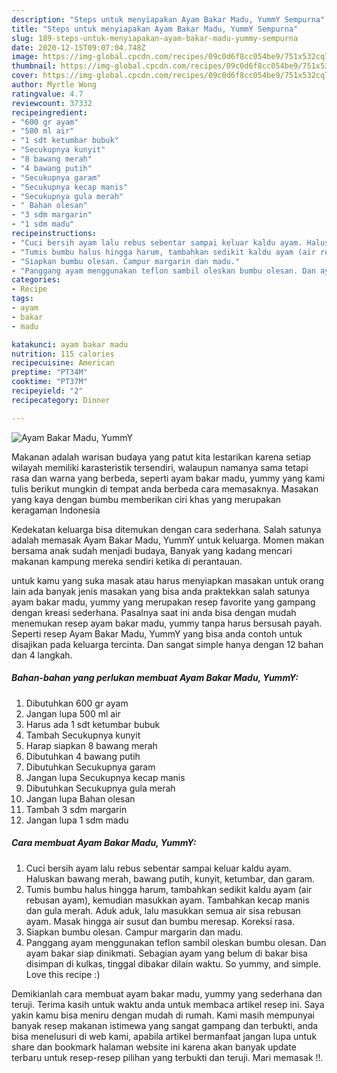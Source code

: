 ```yaml
---
description: "Steps untuk menyiapakan Ayam Bakar Madu, YummY Sempurna"
title: "Steps untuk menyiapakan Ayam Bakar Madu, YummY Sempurna"
slug: 189-steps-untuk-menyiapakan-ayam-bakar-madu-yummy-sempurna
date: 2020-12-15T09:07:04.748Z
image: https://img-global.cpcdn.com/recipes/09c0d6f8cc054be9/751x532cq70/ayam-bakar-madu-yummy-foto-resep-utama.jpg
thumbnail: https://img-global.cpcdn.com/recipes/09c0d6f8cc054be9/751x532cq70/ayam-bakar-madu-yummy-foto-resep-utama.jpg
cover: https://img-global.cpcdn.com/recipes/09c0d6f8cc054be9/751x532cq70/ayam-bakar-madu-yummy-foto-resep-utama.jpg
author: Myrtle Wong
ratingvalue: 4.7
reviewcount: 37332
recipeingredient:
- "600 gr ayam"
- "500 ml air"
- "1 sdt ketumbar bubuk"
- "Secukupnya kunyit"
- "8 bawang merah"
- "4 bawang putih"
- "Secukupnya garam"
- "Secukupnya kecap manis"
- "Secukupnya gula merah"
- " Bahan olesan"
- "3 sdm margarin"
- "1 sdm madu"
recipeinstructions:
- "Cuci bersih ayam lalu rebus sebentar sampai keluar kaldu ayam. Haluskan bawang merah, bawang putih, kunyit, ketumbar, dan garam."
- "Tumis bumbu halus hingga harum, tambahkan sedikit kaldu ayam (air rebusan ayam), kemudian masukkan ayam. Tambahkan kecap manis dan gula merah. Aduk aduk, lalu masukkan semua air sisa rebusan ayam. Masak hingga air susut dan bumbu meresap. Koreksi rasa."
- "Siapkan bumbu olesan. Campur margarin dan madu."
- "Panggang ayam menggunakan teflon sambil oleskan bumbu olesan. Dan ayam bakar siap dinikmati. Sebagian ayam yang belum di bakar bisa disimpan di kulkas, tinggal dibakar dilain waktu. So yummy, and simple. Love this recipe :)"
categories:
- Recipe
tags:
- ayam
- bakar
- madu

katakunci: ayam bakar madu 
nutrition: 115 calories
recipecuisine: American
preptime: "PT34M"
cooktime: "PT37M"
recipeyield: "2"
recipecategory: Dinner

---
```



![Ayam Bakar Madu, YummY](https://img-global.cpcdn.com/recipes/09c0d6f8cc054be9/751x532cq70/ayam-bakar-madu-yummy-foto-resep-utama.jpg)

Makanan adalah warisan budaya yang patut kita lestarikan karena setiap wilayah memiliki karasteristik tersendiri, walaupun namanya sama tetapi rasa dan warna yang berbeda, seperti ayam bakar madu, yummy yang kami tulis berikut mungkin di tempat anda berbeda cara memasaknya. Masakan yang kaya dengan bumbu memberikan ciri khas yang merupakan keragaman Indonesia



Kedekatan keluarga bisa ditemukan dengan cara sederhana. Salah satunya adalah memasak Ayam Bakar Madu, YummY untuk keluarga. Momen makan bersama anak sudah menjadi budaya, Banyak yang kadang mencari makanan kampung mereka sendiri ketika di perantauan.

untuk kamu yang suka masak atau harus menyiapkan masakan untuk orang lain ada banyak jenis masakan yang bisa anda praktekkan salah satunya ayam bakar madu, yummy yang merupakan resep favorite yang gampang dengan kreasi sederhana. Pasalnya saat ini anda bisa dengan mudah menemukan resep ayam bakar madu, yummy tanpa harus bersusah payah.
Seperti resep Ayam Bakar Madu, YummY yang bisa anda contoh untuk disajikan pada keluarga tercinta. Dan sangat simple hanya dengan 12 bahan dan 4 langkah.


<!--inarticleads1-->

##### Bahan-bahan yang perlukan membuat Ayam Bakar Madu, YummY:

1. Dibutuhkan 600 gr ayam
1. Jangan lupa 500 ml air
1. Harus ada 1 sdt ketumbar bubuk
1. Tambah Secukupnya kunyit
1. Harap siapkan 8 bawang merah
1. Dibutuhkan 4 bawang putih
1. Dibutuhkan Secukupnya garam
1. Jangan lupa Secukupnya kecap manis
1. Dibutuhkan Secukupnya gula merah
1. Jangan lupa  Bahan olesan
1. Tambah 3 sdm margarin
1. Jangan lupa 1 sdm madu




<!--inarticleads2-->

##### Cara membuat  Ayam Bakar Madu, YummY:

1. Cuci bersih ayam lalu rebus sebentar sampai keluar kaldu ayam. Haluskan bawang merah, bawang putih, kunyit, ketumbar, dan garam.
1. Tumis bumbu halus hingga harum, tambahkan sedikit kaldu ayam (air rebusan ayam), kemudian masukkan ayam. Tambahkan kecap manis dan gula merah. Aduk aduk, lalu masukkan semua air sisa rebusan ayam. Masak hingga air susut dan bumbu meresap. Koreksi rasa.
1. Siapkan bumbu olesan. Campur margarin dan madu.
1. Panggang ayam menggunakan teflon sambil oleskan bumbu olesan. Dan ayam bakar siap dinikmati. Sebagian ayam yang belum di bakar bisa disimpan di kulkas, tinggal dibakar dilain waktu. So yummy, and simple. Love this recipe :)




Demikianlah cara membuat ayam bakar madu, yummy yang sederhana dan teruji. Terima kasih untuk waktu anda untuk membaca artikel resep ini. Saya yakin kamu bisa meniru dengan mudah di rumah. Kami masih mempunyai banyak resep makanan istimewa yang sangat gampang dan terbukti, anda bisa menelusuri di web kami, apabila artikel bermanfaat jangan lupa untuk share dan bookmark halaman website ini karena akan banyak update terbaru untuk resep-resep pilihan yang terbukti dan teruji. Mari memasak !!. 
